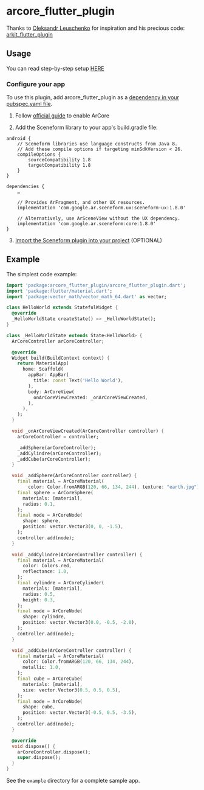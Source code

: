 # arcore_flutter_plugin

Thanks to [Oleksandr Leuschenko](https://github.com/olexale) for inspiration and his precious code: [arkit_flutter_plugin](https://github.com/olexale/arkit_flutter_plugin)

## Usage

You can read step-by-step setup [HERE](https://medium.com/@difrancescogianmarco/arcore-flutter-plugin-configurations-3ee53f2dc749)

### Configure your app

To use this plugin, add arcore_flutter_plugin as a [dependency in your pubspec.yaml file](https://pub.dartlang.org/packages/arcore_flutter_plugin#-installing-tab-).

1. Follow [official guide](https://developers.google.com/ar/develop/java/enable-arcore) to enable ArCore

2. Add the Sceneform library to your app's build.gradle file:

```
android {
    // Sceneform libraries use language constructs from Java 8.
    // Add these compile options if targeting minSdkVersion < 26.
    compileOptions {
        sourceCompatibility 1.8
        targetCompatibility 1.8
    }
}

dependencies {
    …

    // Provides ArFragment, and other UX resources.
    implementation 'com.google.ar.sceneform.ux:sceneform-ux:1.8.0'

    // Alternatively, use ArSceneView without the UX dependency.
    implementation 'com.google.ar.sceneform:core:1.8.0'
}
```

3. [Import the Sceneform plugin into your project](https://developers.google.com/ar/develop/java/sceneform/#import-sceneform-plugin) (OPTIONAL)

## Example

The simplest code example:

```dart
import 'package:arcore_flutter_plugin/arcore_flutter_plugin.dart';
import 'package:flutter/material.dart';
import 'package:vector_math/vector_math_64.dart' as vector;

class HelloWorld extends StatefulWidget {
  @override
  _HelloWorldState createState() => _HelloWorldState();
}

class _HelloWorldState extends State<HelloWorld> {
  ArCoreController arCoreController;

  @override
  Widget build(BuildContext context) {
    return MaterialApp(
      home: Scaffold(
        appBar: AppBar(
          title: const Text('Hello World'),
        ),
        body: ArCoreView(
          onArCoreViewCreated: _onArCoreViewCreated,
        ),
      ),
    );
  }

  void _onArCoreViewCreated(ArCoreController controller) {
    arCoreController = controller;

    _addSphere(arCoreController);
    _addCylindre(arCoreController);
    _addCube(arCoreController);
  }

  void _addSphere(ArCoreController controller) {
    final material = ArCoreMaterial(
        color: Color.fromARGB(120, 66, 134, 244), texture: "earth.jpg");
    final sphere = ArCoreSphere(
      materials: [material],
      radius: 0.1,
    );
    final node = ArCoreNode(
      shape: sphere,
      position: vector.Vector3(0, 0, -1.5),
    );
    controller.add(node);
  }

  void _addCylindre(ArCoreController controller) {
    final material = ArCoreMaterial(
      color: Colors.red,
      reflectance: 1.0,
    );
    final cylindre = ArCoreCylinder(
      materials: [material],
      radius: 0.5,
      height: 0.3,
    );
    final node = ArCoreNode(
      shape: cylindre,
      position: vector.Vector3(0.0, -0.5, -2.0),
    );
    controller.add(node);
  }

  void _addCube(ArCoreController controller) {
    final material = ArCoreMaterial(
      color: Color.fromARGB(120, 66, 134, 244),
      metallic: 1.0,
    );
    final cube = ArCoreCube(
      materials: [material],
      size: vector.Vector3(0.5, 0.5, 0.5),
    );
    final node = ArCoreNode(
      shape: cube,
      position: vector.Vector3(-0.5, 0.5, -3.5),
    );
    controller.add(node);
  }

  @override
  void dispose() {
    arCoreController.dispose();
    super.dispose();
  }
}
```

See the `example` directory for a complete sample app.
